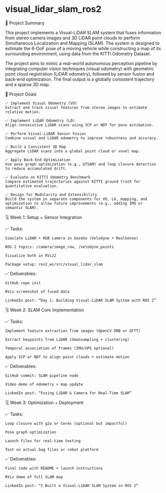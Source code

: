 # visual_lidar_slam_ros2

🧭 Project Summary

This project implements a Visual-LiDAR SLAM system that fuses information from stereo camera images and 3D LiDAR point clouds to perform Simultaneous Localization and Mapping (SLAM). The system is designed to estimate the 6-DoF pose of a moving vehicle while constructing a map of its surrounding environment, using data from the KITTI Odometry Dataset.

The project aims to mimic a real-world autonomous perception pipeline by integrating computer vision techniques (visual odometry) with geometric point cloud registration (LiDAR odometry), followed by sensor fusion and back-end optimization. The final output is a globally consistent trajectory and a sparse 3D map.

🎯 Project Goals

    ✅ Implement Visual Odometry (VO)
    Extract and track visual features from stereo images to estimate relative motion.

    ✅ Implement LiDAR Odometry (LO)
    Align consecutive LiDAR scans using ICP or NDT for pose estimation.

    ✅ Perform Visual-LiDAR Sensor Fusion
    Combine visual and LiDAR odometry to improve robustness and accuracy.

    ✅ Build a Consistent 3D Map
    Aggregate LiDAR scans into a global point cloud or voxel map.

    ✅ Apply Back-End Optimization
    Use pose graph optimization (e.g., GTSAM) and loop closure detection to reduce accumulated drift.

    ✅ Evaluate on KITTI Odometry Benchmark
    Compare estimated trajectories against KITTI ground truth for quantitative evaluation.

    ✅ Design for Modularity and Extensibility
    Build the system in separate components for VO, LO, mapping, and optimization to allow future improvements (e.g., adding IMU or semantic SLAM).

🗓️ Week 1: Setup + Sensor Integration

✅ Tasks:

    Simulate LiDAR + RGB camera in Gazebo (Velodyne + RealSense)

    ROS 2 topics: /camera/image_raw, /velodyne_points

    Visualize both in RViz2

    Package setup: ros2_ws/src/visual_lidar_slam

✅ Deliverables:

    GitHub repo init

    RViz screenshot of fused data

    LinkedIn post: “Day 1: Building Visual-LiDAR SLAM System with ROS 2”

🗓️ Week 2: SLAM Core Implementation

✅ Tasks:

    Implement feature extraction from images (OpenCV ORB or GFTT)

    Extract keypoints from LiDAR (downsampling + clustering)

    Temporal association of frames (IMU/GPS optional)

    Apply ICP or NDT to align point clouds + estimate motion

✅ Deliverables:

    GitHub commit: SLAM pipeline node

    Video demo of odometry + map update

    LinkedIn post: “Fusing LiDAR & Camera for Real-Time SLAM”

🗓️ Week 3: Optimization + Deployment

✅ Tasks:

    Loop closure with g2o or Ceres (optional but impactful)

    Pose graph optimization

    Launch files for real-time testing

    Test on actual bag files or robot platform

✅ Deliverables:

    Final code with README + launch instructions

    RViz demo of full SLAM map

    LinkedIn post: “I Built a Visual-LiDAR SLAM System in ROS 2”
